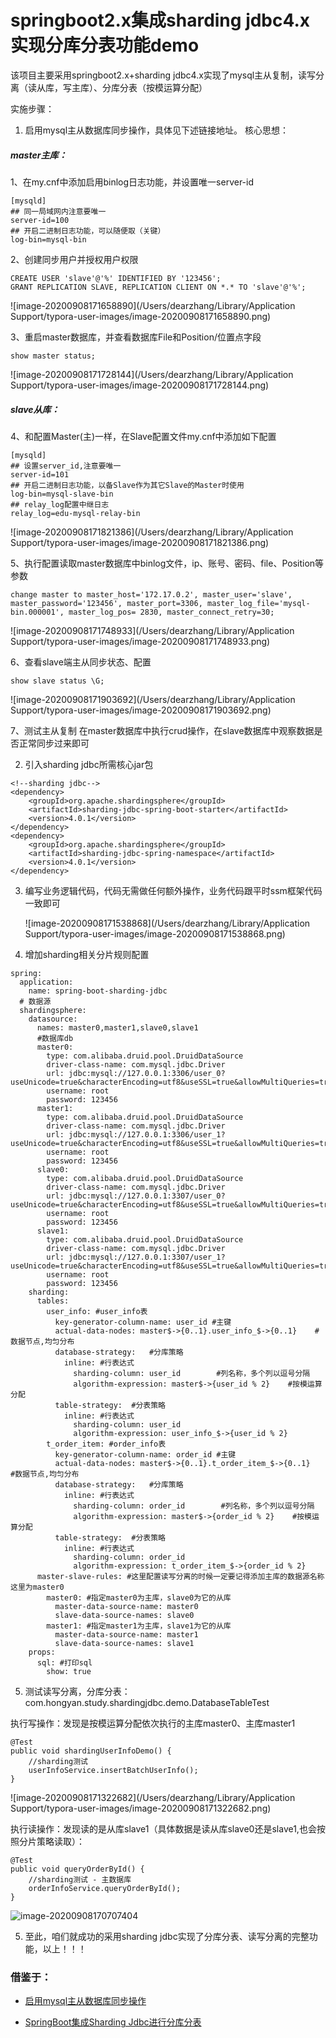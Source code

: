 # springboot2.x集成sharding jdbc4.x实现分库分表功能demo

该项目主要采用springboot2.x+sharding jdbc4.x实现了mysql主从复制，读写分离（读从库，写主库）、分库分表（按模运算分配）

实施步骤：

1. 启用mysql主从数据库同步操作，具体见下述链接地址。
   核心思想：

##### master主库：

1、在my.cnf中添加启用binlog日志功能，并设置唯一server-id

```
[mysqld]
## 同一局域网内注意要唯一
server-id=100  
## 开启二进制日志功能，可以随便取（关键）
log-bin=mysql-bin
```

2、创建同步用户并授权用户权限

```
CREATE USER 'slave'@'%' IDENTIFIED BY '123456';
GRANT REPLICATION SLAVE, REPLICATION CLIENT ON *.* TO 'slave'@'%';
```

![image-20200908171658890](/Users/dearzhang/Library/Application Support/typora-user-images/image-20200908171658890.png)



3、重启master数据库，并查看数据库File和Position/位置点字段

```
show master status;
```

![image-20200908171728144](/Users/dearzhang/Library/Application Support/typora-user-images/image-20200908171728144.png)



##### slave从库：

4、和配置Master(主)一样，在Slave配置文件my.cnf中添加如下配置

```
[mysqld]
## 设置server_id,注意要唯一
server-id=101  
## 开启二进制日志功能，以备Slave作为其它Slave的Master时使用
log-bin=mysql-slave-bin   
## relay_log配置中继日志
relay_log=edu-mysql-relay-bin  
```

![image-20200908171821386](/Users/dearzhang/Library/Application Support/typora-user-images/image-20200908171821386.png)

5、执行配置读取master数据库中binlog文件，ip、账号、密码、file、Position等参数

```
change master to master_host='172.17.0.2', master_user='slave', master_password='123456', master_port=3306, master_log_file='mysql-bin.000001', master_log_pos= 2830, master_connect_retry=30;
```

![image-20200908171748933](/Users/dearzhang/Library/Application Support/typora-user-images/image-20200908171748933.png)



6、查看slave端主从同步状态、配置

```
show slave status \G;
```

![image-20200908171903692](/Users/dearzhang/Library/Application Support/typora-user-images/image-20200908171903692.png)

7、测试主从复制
在master数据库中执行crud操作，在slave数据库中观察数据是否正常同步过来即可

2. 引入sharding jdbc所需核心jar包

```
<!--sharding jdbc-->
<dependency>
    <groupId>org.apache.shardingsphere</groupId>
    <artifactId>sharding-jdbc-spring-boot-starter</artifactId>
    <version>4.0.1</version>
</dependency>
<dependency>
    <groupId>org.apache.shardingsphere</groupId>
    <artifactId>sharding-jdbc-spring-namespace</artifactId>
    <version>4.0.1</version>
</dependency>
```

3. 编写业务逻辑代码，代码无需做任何额外操作，业务代码跟平时ssm框架代码一致即可

   ![image-20200908171538868](/Users/dearzhang/Library/Application Support/typora-user-images/image-20200908171538868.png)

4. 增加sharding相关分片规则配置

```
spring:
  application:
    name: spring-boot-sharding-jdbc
  # 数据源
  shardingsphere:
    datasource:
      names: master0,master1,slave0,slave1
      #数据库db
      master0:
        type: com.alibaba.druid.pool.DruidDataSource
        driver-class-name: com.mysql.jdbc.Driver
        url: jdbc:mysql://127.0.0.1:3306/user_0?useUnicode=true&characterEncoding=utf8&useSSL=true&allowMultiQueries=true&verifyServerCertificate=false
        username: root
        password: 123456
      master1:
        type: com.alibaba.druid.pool.DruidDataSource
        driver-class-name: com.mysql.jdbc.Driver
        url: jdbc:mysql://127.0.0.1:3306/user_1?useUnicode=true&characterEncoding=utf8&useSSL=true&allowMultiQueries=true&verifyServerCertificate=false
        username: root
        password: 123456
      slave0:
        type: com.alibaba.druid.pool.DruidDataSource
        driver-class-name: com.mysql.jdbc.Driver
        url: jdbc:mysql://127.0.0.1:3307/user_0?useUnicode=true&characterEncoding=utf8&useSSL=true&allowMultiQueries=true&verifyServerCertificate=false
        username: root
        password: 123456
      slave1:
        type: com.alibaba.druid.pool.DruidDataSource
        driver-class-name: com.mysql.jdbc.Driver
        url: jdbc:mysql://127.0.0.1:3307/user_1?useUnicode=true&characterEncoding=utf8&useSSL=true&allowMultiQueries=true&verifyServerCertificate=false
        username: root
        password: 123456
    sharding:
      tables:
        user_info: #user_info表
          key-generator-column-name: user_id #主键
          actual-data-nodes: master$->{0..1}.user_info_$->{0..1}    #数据节点,均匀分布
          database-strategy:   #分库策略
            inline: #行表达式
              sharding-column: user_id        #列名称，多个列以逗号分隔
              algorithm-expression: master$->{user_id % 2}    #按模运算分配
          table-strategy:  #分表策略
            inline: #行表达式
              sharding-column: user_id
              algorithm-expression: user_info_$->{user_id % 2}
        t_order_item: #order_info表
          key-generator-column-name: order_id #主键
          actual-data-nodes: master$->{0..1}.t_order_item_$->{0..1}    #数据节点,均匀分布
          database-strategy:   #分库策略
            inline: #行表达式
              sharding-column: order_id        #列名称，多个列以逗号分隔
              algorithm-expression: master$->{order_id % 2}    #按模运算分配
          table-strategy:  #分表策略
            inline: #行表达式
              sharding-column: order_id
              algorithm-expression: t_order_item_$->{order_id % 2}
      master-slave-rules: #这里配置读写分离的时候一定要记得添加主库的数据源名称 这里为master0
        master0: #指定master0为主库，slave0为它的从库
          master-data-source-name: master0
          slave-data-source-names: slave0
        master1: #指定master1为主库，slave1为它的从库
          master-data-source-name: master1
          slave-data-source-names: slave1
    props:
      sql: #打印sql
        show: true
```

5. 测试读写分离，分库分表：com.hongyan.study.shardingjdbc.demo.DatabaseTableTest



执行写操作：发现是按模运算分配依次执行的主库master0、主库master1

```
@Test
public void shardingUserInfoDemo() {
    //sharding测试
    userInfoService.insertBatchUserInfo();
}
```

![image-20200908171322682](/Users/dearzhang/Library/Application Support/typora-user-images/image-20200908171322682.png)







执行读操作：发现读的是从库slave1（具体数据是读从库slave0还是slave1,也会按照分片策略读取）：

```
@Test
public void queryOrderById() {
    //sharding测试 - 主数据库
    orderInfoService.queryOrderById();
}
```

![image-20200908170707404](/Users/dearzhang/Library/Application%20Support/typora-user-images/image-20200908170707404.png)



5. 至此，咱们就成功的采用sharding jdbc实现了分库分表、读写分离的完整功能，以上！！！





### 借鉴于：

- [启用mysql主从数据库同步操作](https://www.cnblogs.com/songwenjie/p/9371422.html)

- [SpringBoot集成Sharding Jdbc进行分库分表](https://blog.csdn.net/tianyaleixiaowu/article/details/98057916)

  



